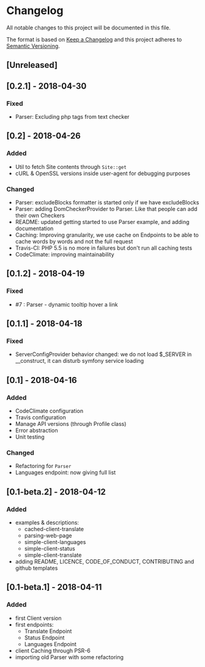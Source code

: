 # Changelog
All notable changes to this project will be documented in this file.

The format is based on [Keep a Changelog](http://keepachangelog.com/en/1.0.0/)
and this project adheres to [Semantic Versioning](http://semver.org/spec/v2.0.0.html).

## [Unreleased]

## [0.2.1] - 2018-04-30
### Fixed
- Parser: Excluding php tags from text checker

## [0.2] - 2018-04-26
### Added
- Util to fetch Site contents through `Site::get`
- cURL & OpenSSL versions inside user-agent for debugging purposes

### Changed
- Parser: excludeBlocks formatter is started only if we have excludeBlocks
- Parser: adding DomCheckerProvider to Parser. Like that people can add their own Checkers
- README: updated getting started to use Parser example, and adding documentation
- Caching: Improving granularity, we use cache on Endpoints to be able to cache words by words and not the full request
- Travis-CI: PHP 5.5 is no more in failures but don't run all caching tests
- CodeClimate: improving maintainability

## [0.1.2] - 2018-04-19
### Fixed
- \#7 : Parser - dynamic tooltip hover a link

## [0.1.1] - 2018-04-18
### Fixed
- ServerConfigProvider behavior changed: we do not load $_SERVER in __construct, it can disturb symfony service loading

## [0.1] - 2018-04-16
### Added
- CodeClimate configuration
- Travis configuration
- Manage API versions (through Profile class)
- Error abstraction
- Unit testing

### Changed
- Refactoring for `Parser`
- Languages endpoint: now giving full list

## [0.1-beta.2] - 2018-04-12
### Added
- examples & descriptions:
  - cached-client-translate
  - parsing-web-page
  - simple-client-languages
  - simple-client-status
  - simple-client-translate
- adding README, LICENCE, CODE_OF_CONDUCT, CONTRIBUTING and github templates

## [0.1-beta.1] - 2018-04-11
### Added
- first Client version
- first endpoints:
  - Translate Endpoint
  - Status Endpoint
  - Languages Endpoint
- client Caching through PSR-6
- importing old Parser with some refactoring
